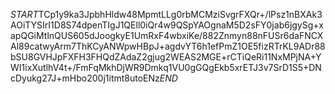 $START$TCp1y9ka3JpbhHldw48MpmtLLg0rbMCMziSvgrFXQr+/lPsz1nBXAk3AOiTYSIrI1D8S74dpenTIgJ1QEll0iQr4w9QSpYAOgnaM5D2sFY0jab6jgySg+xapQGiMtlnQUS605dJoogkyE1UmRxF4wbxiKe/882Znmyn88nFUSr6daFNCXAl89catwyArm7ThKCyANWpwHBpJ+agdvYT6h1efPmZ1OE5fizRTrKL9ADr88bSU8GVHJpFXFH3FHQdZAdaZ2gjug2WEAS2MGE+rCTiQeRi11NxMPjNA+YWI1ixXutlhV4t+/FmFqMkhDjWR9Dmkq1VU0gGQgEkb5xrETJ3v7SrD1S5+DNcDyukg27J+mHbo200j1itmt8utoENz$END$